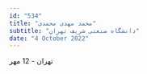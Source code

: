 ```yaml
---
id: "534"
title: "محمد مهدی محمدی"
subtitle: "دانشگاه صنعتی شریف تهران"
date: "4 October 2022"
---
```


تهران - 12 مهر 
